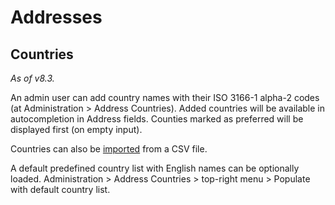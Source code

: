 # Addresses

## Countries

*As of v8.3.*

An admin user can add country names with their ISO 3166-1 alpha-2 codes (at Administration > Address Countries).
Added countries will be available in autocompletion in Address fields. 
Counties marked as preferred will be displayed first (on empty input).

Countries can also be [imported](import.md) from a CSV file.

A default predefined country list with English names can be optionally loaded. Administration > Address Countries > top-right menu > Populate with default country list. 
